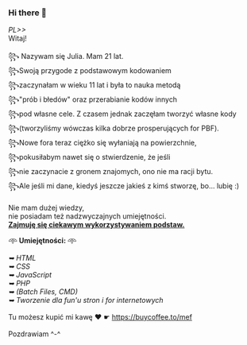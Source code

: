 ### Hi there 👋
<i>PL>></i></br>
Witaj!</br></br>
꧂   Nazywam się Julia. Mam 21 lat.</br>
꧂Swoją przygode z podstawowym kodowaniem </br>
꧂zaczynałam w wieku 11 lat i była to nauka metodą </br>
꧂"prób i błedów" oraz przerabianie kodów innych </br>
꧂pod własne cele. Z czasem jednak zaczęłam tworzyć własne kody</br>
꧂(tworzyliśmy wówczas kilka dobrze prosperujących for PBF). </br>
꧂Nowe fora teraz ciężko się wyłaniają na powierzchnie,</br>
꧂pokusiłabym nawet się o stwierdzenie, że jeśli </br>
꧂nie zaczynacie z gronem znajomych, ono nie ma racji bytu.</br>
꧂Ale jeśli mi dane, kiedyś jeszcze jakieś z kimś stworzę, bo... lubię :)</br>
</br>
Nie mam dużej wiedzy, </br>
nie posiadam też nadzwyczajnych umiejętności. </br>
<u><b>Zajmuję się ciekawym wykorzystywaniem podstaw.</b></u>

𖥸<b> Umiejętności: </b>𖥸
</br><i>
</br>➥ HTML
</br>➥ CSS
</br>➥ JavaScript
</br>➥ PHP
</br>➥ (Batch Files, CMD)
</br>➥ Tworzenie dla fun'u stron i for internetowych</i>
</br>
</br>Tu możesz kupić mi kawę ❤ ☛ https://buycoffee.to/mef
</br>
</br>Pozdrawiam ^-^
<!--
**Cryptoliber/Cryptoliber** is a ✨ _special_ ✨ repository because its `README.md` (this file) appears on your GitHub profile.

Here are some ideas to get you started:

- 🔭 I’m currently working on ...
- 🌱 I’m currently learning ...
- 👯 I’m looking to collaborate on ...
- 🤔 I’m looking for help with ...
- 💬 Ask me about ...
- 📫 How to reach me: ...
- 😄 Pronouns: ...
- ⚡ Fun fact: ...
-->
